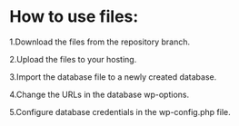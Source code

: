 # How to use files:

1.Download the files from the repository branch.

2.Upload the files to your hosting.

3.Import the database file to a newly created database.

4.Change the URLs in the database wp-options.

5.Configure database credentials in the wp-config.php file.

